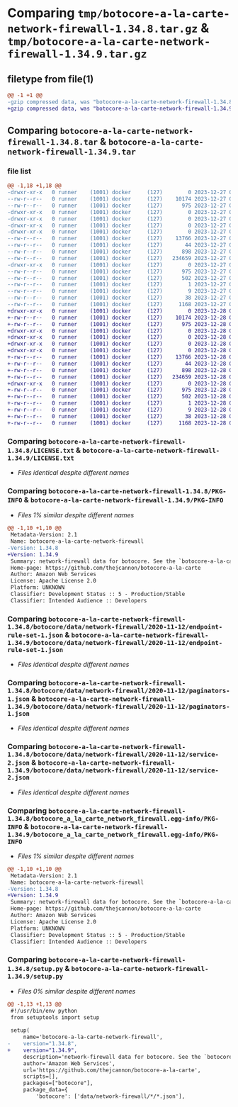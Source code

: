 # Comparing `tmp/botocore-a-la-carte-network-firewall-1.34.8.tar.gz` & `tmp/botocore-a-la-carte-network-firewall-1.34.9.tar.gz`

## filetype from file(1)

```diff
@@ -1 +1 @@
-gzip compressed data, was "botocore-a-la-carte-network-firewall-1.34.8.tar", last modified: Wed Dec 27 01:06:51 2023, max compression
+gzip compressed data, was "botocore-a-la-carte-network-firewall-1.34.9.tar", last modified: Thu Dec 28 01:06:52 2023, max compression
```

## Comparing `botocore-a-la-carte-network-firewall-1.34.8.tar` & `botocore-a-la-carte-network-firewall-1.34.9.tar`

### file list

```diff
@@ -1,18 +1,18 @@
-drwxr-xr-x   0 runner    (1001) docker     (127)        0 2023-12-27 01:06:51.075341 botocore-a-la-carte-network-firewall-1.34.8/
--rw-r--r--   0 runner    (1001) docker     (127)    10174 2023-12-27 01:06:50.000000 botocore-a-la-carte-network-firewall-1.34.8/LICENSE.txt
--rw-r--r--   0 runner    (1001) docker     (127)      975 2023-12-27 01:06:51.075341 botocore-a-la-carte-network-firewall-1.34.8/PKG-INFO
-drwxr-xr-x   0 runner    (1001) docker     (127)        0 2023-12-27 01:06:51.075341 botocore-a-la-carte-network-firewall-1.34.8/botocore/
-drwxr-xr-x   0 runner    (1001) docker     (127)        0 2023-12-27 01:06:51.075341 botocore-a-la-carte-network-firewall-1.34.8/botocore/data/
-drwxr-xr-x   0 runner    (1001) docker     (127)        0 2023-12-27 01:06:51.075341 botocore-a-la-carte-network-firewall-1.34.8/botocore/data/network-firewall/
-drwxr-xr-x   0 runner    (1001) docker     (127)        0 2023-12-27 01:06:51.075341 botocore-a-la-carte-network-firewall-1.34.8/botocore/data/network-firewall/2020-11-12/
--rw-r--r--   0 runner    (1001) docker     (127)    13766 2023-12-27 01:06:29.000000 botocore-a-la-carte-network-firewall-1.34.8/botocore/data/network-firewall/2020-11-12/endpoint-rule-set-1.json
--rw-r--r--   0 runner    (1001) docker     (127)       44 2023-12-27 01:06:29.000000 botocore-a-la-carte-network-firewall-1.34.8/botocore/data/network-firewall/2020-11-12/examples-1.json
--rw-r--r--   0 runner    (1001) docker     (127)      898 2023-12-27 01:06:29.000000 botocore-a-la-carte-network-firewall-1.34.8/botocore/data/network-firewall/2020-11-12/paginators-1.json
--rw-r--r--   0 runner    (1001) docker     (127)   234659 2023-12-27 01:06:29.000000 botocore-a-la-carte-network-firewall-1.34.8/botocore/data/network-firewall/2020-11-12/service-2.json
-drwxr-xr-x   0 runner    (1001) docker     (127)        0 2023-12-27 01:06:51.075341 botocore-a-la-carte-network-firewall-1.34.8/botocore_a_la_carte_network_firewall.egg-info/
--rw-r--r--   0 runner    (1001) docker     (127)      975 2023-12-27 01:06:51.000000 botocore-a-la-carte-network-firewall-1.34.8/botocore_a_la_carte_network_firewall.egg-info/PKG-INFO
--rw-r--r--   0 runner    (1001) docker     (127)      502 2023-12-27 01:06:51.000000 botocore-a-la-carte-network-firewall-1.34.8/botocore_a_la_carte_network_firewall.egg-info/SOURCES.txt
--rw-r--r--   0 runner    (1001) docker     (127)        1 2023-12-27 01:06:51.000000 botocore-a-la-carte-network-firewall-1.34.8/botocore_a_la_carte_network_firewall.egg-info/dependency_links.txt
--rw-r--r--   0 runner    (1001) docker     (127)        9 2023-12-27 01:06:51.000000 botocore-a-la-carte-network-firewall-1.34.8/botocore_a_la_carte_network_firewall.egg-info/top_level.txt
--rw-r--r--   0 runner    (1001) docker     (127)       38 2023-12-27 01:06:51.075341 botocore-a-la-carte-network-firewall-1.34.8/setup.cfg
--rw-r--r--   0 runner    (1001) docker     (127)     1168 2023-12-27 01:06:50.000000 botocore-a-la-carte-network-firewall-1.34.8/setup.py
+drwxr-xr-x   0 runner    (1001) docker     (127)        0 2023-12-28 01:06:52.674364 botocore-a-la-carte-network-firewall-1.34.9/
+-rw-r--r--   0 runner    (1001) docker     (127)    10174 2023-12-28 01:06:52.000000 botocore-a-la-carte-network-firewall-1.34.9/LICENSE.txt
+-rw-r--r--   0 runner    (1001) docker     (127)      975 2023-12-28 01:06:52.674364 botocore-a-la-carte-network-firewall-1.34.9/PKG-INFO
+drwxr-xr-x   0 runner    (1001) docker     (127)        0 2023-12-28 01:06:52.674364 botocore-a-la-carte-network-firewall-1.34.9/botocore/
+drwxr-xr-x   0 runner    (1001) docker     (127)        0 2023-12-28 01:06:52.674364 botocore-a-la-carte-network-firewall-1.34.9/botocore/data/
+drwxr-xr-x   0 runner    (1001) docker     (127)        0 2023-12-28 01:06:52.674364 botocore-a-la-carte-network-firewall-1.34.9/botocore/data/network-firewall/
+drwxr-xr-x   0 runner    (1001) docker     (127)        0 2023-12-28 01:06:52.674364 botocore-a-la-carte-network-firewall-1.34.9/botocore/data/network-firewall/2020-11-12/
+-rw-r--r--   0 runner    (1001) docker     (127)    13766 2023-12-28 01:06:26.000000 botocore-a-la-carte-network-firewall-1.34.9/botocore/data/network-firewall/2020-11-12/endpoint-rule-set-1.json
+-rw-r--r--   0 runner    (1001) docker     (127)       44 2023-12-28 01:06:26.000000 botocore-a-la-carte-network-firewall-1.34.9/botocore/data/network-firewall/2020-11-12/examples-1.json
+-rw-r--r--   0 runner    (1001) docker     (127)      898 2023-12-28 01:06:26.000000 botocore-a-la-carte-network-firewall-1.34.9/botocore/data/network-firewall/2020-11-12/paginators-1.json
+-rw-r--r--   0 runner    (1001) docker     (127)   234659 2023-12-28 01:06:26.000000 botocore-a-la-carte-network-firewall-1.34.9/botocore/data/network-firewall/2020-11-12/service-2.json
+drwxr-xr-x   0 runner    (1001) docker     (127)        0 2023-12-28 01:06:52.674364 botocore-a-la-carte-network-firewall-1.34.9/botocore_a_la_carte_network_firewall.egg-info/
+-rw-r--r--   0 runner    (1001) docker     (127)      975 2023-12-28 01:06:52.000000 botocore-a-la-carte-network-firewall-1.34.9/botocore_a_la_carte_network_firewall.egg-info/PKG-INFO
+-rw-r--r--   0 runner    (1001) docker     (127)      502 2023-12-28 01:06:52.000000 botocore-a-la-carte-network-firewall-1.34.9/botocore_a_la_carte_network_firewall.egg-info/SOURCES.txt
+-rw-r--r--   0 runner    (1001) docker     (127)        1 2023-12-28 01:06:52.000000 botocore-a-la-carte-network-firewall-1.34.9/botocore_a_la_carte_network_firewall.egg-info/dependency_links.txt
+-rw-r--r--   0 runner    (1001) docker     (127)        9 2023-12-28 01:06:52.000000 botocore-a-la-carte-network-firewall-1.34.9/botocore_a_la_carte_network_firewall.egg-info/top_level.txt
+-rw-r--r--   0 runner    (1001) docker     (127)       38 2023-12-28 01:06:52.674364 botocore-a-la-carte-network-firewall-1.34.9/setup.cfg
+-rw-r--r--   0 runner    (1001) docker     (127)     1168 2023-12-28 01:06:52.000000 botocore-a-la-carte-network-firewall-1.34.9/setup.py
```

### Comparing `botocore-a-la-carte-network-firewall-1.34.8/LICENSE.txt` & `botocore-a-la-carte-network-firewall-1.34.9/LICENSE.txt`

 * *Files identical despite different names*

### Comparing `botocore-a-la-carte-network-firewall-1.34.8/PKG-INFO` & `botocore-a-la-carte-network-firewall-1.34.9/PKG-INFO`

 * *Files 1% similar despite different names*

```diff
@@ -1,10 +1,10 @@
 Metadata-Version: 2.1
 Name: botocore-a-la-carte-network-firewall
-Version: 1.34.8
+Version: 1.34.9
 Summary: network-firewall data for botocore. See the `botocore-a-la-carte` package for more info.
 Home-page: https://github.com/thejcannon/botocore-a-la-carte
 Author: Amazon Web Services
 License: Apache License 2.0
 Platform: UNKNOWN
 Classifier: Development Status :: 5 - Production/Stable
 Classifier: Intended Audience :: Developers
```

### Comparing `botocore-a-la-carte-network-firewall-1.34.8/botocore/data/network-firewall/2020-11-12/endpoint-rule-set-1.json` & `botocore-a-la-carte-network-firewall-1.34.9/botocore/data/network-firewall/2020-11-12/endpoint-rule-set-1.json`

 * *Files identical despite different names*

### Comparing `botocore-a-la-carte-network-firewall-1.34.8/botocore/data/network-firewall/2020-11-12/paginators-1.json` & `botocore-a-la-carte-network-firewall-1.34.9/botocore/data/network-firewall/2020-11-12/paginators-1.json`

 * *Files identical despite different names*

### Comparing `botocore-a-la-carte-network-firewall-1.34.8/botocore/data/network-firewall/2020-11-12/service-2.json` & `botocore-a-la-carte-network-firewall-1.34.9/botocore/data/network-firewall/2020-11-12/service-2.json`

 * *Files identical despite different names*

### Comparing `botocore-a-la-carte-network-firewall-1.34.8/botocore_a_la_carte_network_firewall.egg-info/PKG-INFO` & `botocore-a-la-carte-network-firewall-1.34.9/botocore_a_la_carte_network_firewall.egg-info/PKG-INFO`

 * *Files 1% similar despite different names*

```diff
@@ -1,10 +1,10 @@
 Metadata-Version: 2.1
 Name: botocore-a-la-carte-network-firewall
-Version: 1.34.8
+Version: 1.34.9
 Summary: network-firewall data for botocore. See the `botocore-a-la-carte` package for more info.
 Home-page: https://github.com/thejcannon/botocore-a-la-carte
 Author: Amazon Web Services
 License: Apache License 2.0
 Platform: UNKNOWN
 Classifier: Development Status :: 5 - Production/Stable
 Classifier: Intended Audience :: Developers
```

### Comparing `botocore-a-la-carte-network-firewall-1.34.8/setup.py` & `botocore-a-la-carte-network-firewall-1.34.9/setup.py`

 * *Files 0% similar despite different names*

```diff
@@ -1,13 +1,13 @@
 #!/usr/bin/env python
 from setuptools import setup
 
 setup(
     name='botocore-a-la-carte-network-firewall',
-    version="1.34.8",
+    version="1.34.9",
     description='network-firewall data for botocore. See the `botocore-a-la-carte` package for more info.',
     author='Amazon Web Services',
     url='https://github.com/thejcannon/botocore-a-la-carte',
     scripts=[],
     packages=["botocore"],
     package_data={
         'botocore': ['data/network-firewall/*/*.json'],
```

